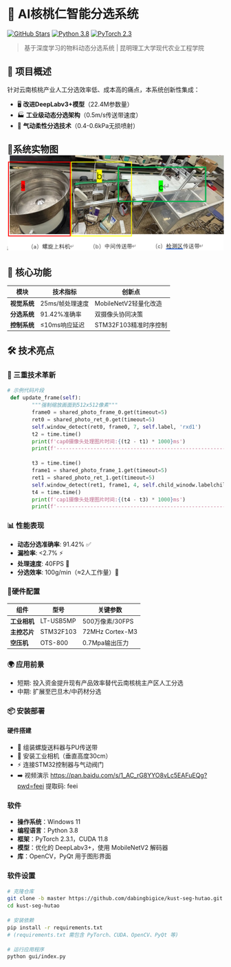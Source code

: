 # 🌰 AI核桃仁智能分选系统

[![GitHub Stars](https://img.shields.io/github/stars/dabingbigice/kust-seg-hutao?style=flat-square)](https://github.com/dabingbigice/kust-seg-hutao)
[![Python 3.8](https://img.shields.io/badge/Python-3.8-blue.svg)](https://www.python.org/)
[![PyTorch 2.3](https://img.shields.io/badge/PyTorch-2.3-red.svg)](https://pytorch.org/)

> 基于深度学习的物料动态分选系统 | 昆明理工大学现代农业工程学院

## 📖 项目概述

针对云南核桃产业人工分选效率低、成本高的痛点，本系统创新性集成：

- 🖥️ ​**改进DeepLabv3+模型**​（22.4M参数量）
- 🏭 ​**工业级动态分选架构**​（0.5m/s传送带速度）
- 💨 ​**气动柔性分选技术**​（0.4-0.6kPa无损喷射）

## 🤖系统实物图![](p1.jpg)

## 🚀 核心功能

| 模块         | 技术指标        | 创新点                |
| ------------ | --------------- | --------------------- |
| **视觉系统**​ | 25ms/帧处理速度 | MobileNetV2轻量化改造 |
| **分选系统**​ | 91.42%准确率    | 双摄像头协同决策      |
| **控制系统**​ | ≤10ms响应延迟   | STM32F103精准时序控制 |

## 🛠️ 技术亮点

### 🌟 三重技术革新

```python
# 示例代码片段
 def update_frame(self):
        """强制缩放画面到512x512像素"""
        frame0 = shared_photo_frame_0.get(timeout=5)
        ret0 = shared_photo_ret_0.get(timeout=5)
        self.window_detect(ret0, frame0, 7, self.label, 'rxd1')
        t2 = time.time()
        print(f'cap0摄像头处理图片时间:{(t2 - t1) * 1000}ms')
        print(f'-----------------------------------------------------------------------')

        t3 = time.time()
        frame1 = shared_photo_frame_1.get(timeout=5)
        ret1 = shared_photo_ret_1.get(timeout=5)
        self.window_detect(ret1, frame1, 4, self.child_winodw.labelchild, 'rxd2')
        t4 = time.time()
        print(f'cap1摄像头处理图片时间:{(t4 - t3) * 1000}ms')
        print(f'-----------------------------------------------------------------------')

```


### 📊 性能表现

- **动态分选准确率**: 91.42% ✅
- **漏检率**: <2.7% ⚡
- **处理速度**: 40FPS 🚀
- **分选效率**: 100g/min（≈2人工作量）👥

### 🎨硬件配置

| 组件         | 型号      | 关键参数        |
| ------------ | --------- | --------------- |
| **工业相机**​ | LT-USB5MP | 500万像素/30FPS |
| **主控芯片**​ | STM32F103 | 72MHz Cortex-M3 |
| **空压机**​   | OTS-800   | 0.7Mpa输出压力  |

### 🌍 应用前景

- 短期: 投入资金提升现有产品效率替代云南核桃主产区人工分选
- 中期: 扩展至巴旦木/中药材分选

### 📦 安装部署

#### 硬件搭建

- 🔩 组装螺旋送料器与PU传送带
- 📸 安装工业相机（垂直高度30cm）
- ⚡ 连接STM32控制器与气动阀门
- ➡️ 视频演示  https://pan.baidu.com/s/1_AC_rG8YYO8vLc5EAFuEQg?pwd=feei 提取码: feei 

### 软件
- ​**操作系统**​：Windows 11
- ​**编程语言**​：Python 3.8
- ​**框架**​：PyTorch 2.3.1，CUDA 11.8
- ​**模型**​：优化的 DeepLabv3+，使用 MobileNetV2 解码器
- ​**库**​：OpenCV，PyQt 用于图形界面

### 软件设置
```bash
# 克隆仓库
git clone -b master https://github.com/dabingbigice/kust-seg-hutao.git
cd kust-seg-hutao

# 安装依赖
pip install -r requirements.txt
# (requirements.txt 需包含 PyTorch、CUDA、OpenCV、PyQt 等)

# 运行应用程序
python gui/index.py